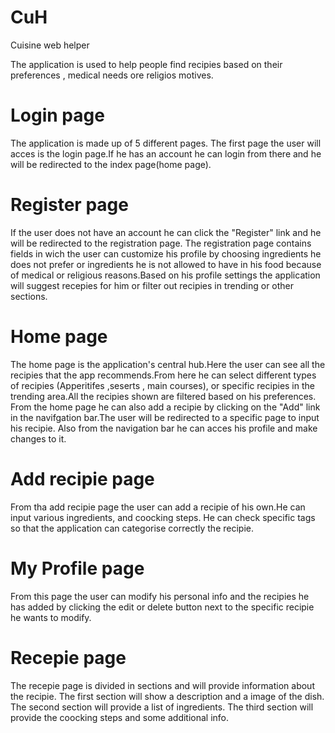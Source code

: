   # CuH #
  Cuisine web helper

  The application is used to help people find recipies based on their preferences , medical needs ore religios motives.
  
  # Login page #
  The application is made up of 5 different pages.
  The first page the user will acces is the login page.If he has an account he can login from there and he will be redirected
to the index page(home page).
  
  # Register page #
  If the user does not have an account he can click the "Register" link and he will be redirected to the registration page.
  The registration page contains fields in wich the user can customize his profile by choosing ingredients he does not prefer 
or ingredients he is not allowed to have in his food because of medical or religious reasons.Based on his profile settings the application
will suggest recepies for him or filter out recipies in trending or other sections.

  
  # Home page #
  The home page is the application's central hub.Here the user can see all the recipies that the app recommends.From here he can 
 select different types of recipies (Apperitifes ,seserts , main courses), or specific recipies in the trending area.All the recipies 
 shown are filtered based on his preferences.
  From the home page he can also add a recipie by clicking on the "Add" link in the navifgation bar.The user will be redirected to a 
 specific page to input his recipie.
  Also from the navigation bar he can acces his profile and make changes to it.
  
  # Add recipie page #
  From tha add recipie page the user can add a recipie of his own.He can input various ingredients, and coocking steps. He can check 
specific tags so that the application can categorise correctly the recipie.

  # My Profile page #
  From this page the user can modify his personal info and the recipies he has added by clicking the edit or delete button next 
 to the specific recipie he wants to modify.
 
  # Recepie page #
  The recepie page is divided in sections and will provide information about the recipie.
  The first section will show a description and a image of the dish.
  The second section will provide a list of ingredients.
  The third section will provide the coocking steps and some additional info.
 
